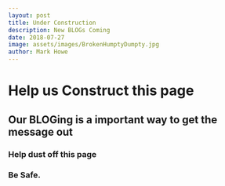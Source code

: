```yaml
---
layout: post
title: Under Construction
description: New BLOGs Coming
date: 2018-07-27
image: assets/images/BrokenHumptyDumpty.jpg
author: Mark Howe
---
```


# Help us Construct this page
## Our BLOGing is a important way to get the message out
### Help dust off this page
### Be Safe. 